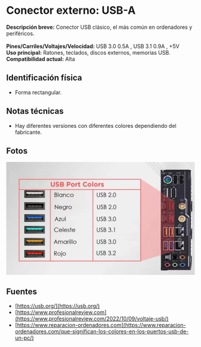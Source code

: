 
# Conector externo: USB-A 

**Descripción breve:** Conector USB clásico, el más común en ordenadores y periféricos.<br><br>
**Pines/Carriles/Voltajes/Velocidad:** USB 3.0 0.5A , USB 3.1 0.9A , +5V<br>
**Uso principal:** Ratones, teclados, discos externos, memorias USB.  
**Compatibilidad actual:** Alta 

## Identificación física
- Forma rectangular.

## Notas técnicas
- Hay diferentes versiones con diferentes colores dependiendo del fabricante.

## Fotos
![USB-A](../../../assets/img/20-conectores_externos/usb_a.png "USB-A")

## Fuentes
- [https://usb.org/](https://usb.org/)
- [https://www.profesionalreview.com](https://www.profesionalreview.com/2022/10/09/voltaje-usb/)
- [https://www.reparacion-ordenadores.com](https://www.reparacion-ordenadores.com/que-significan-los-colores-en-los-puertos-usb-de-un-pc/)

